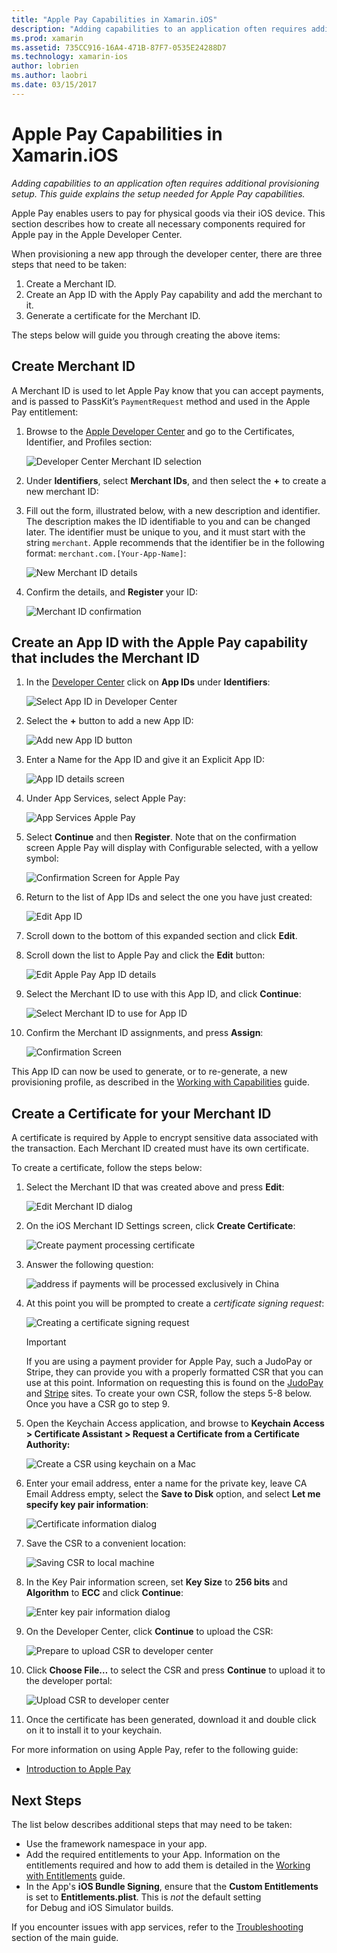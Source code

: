 ```yaml
---
title: "Apple Pay Capabilities in Xamarin.iOS"
description: "Adding capabilities to an application often requires additional provisioning setup. This guide explains the setup needed for Apple Pay capabilities."
ms.prod: xamarin
ms.assetid: 735CC916-16A4-471B-87F7-0535E24288D7
ms.technology: xamarin-ios
author: lobrien
ms.author: laobri
ms.date: 03/15/2017
---
```


# Apple Pay Capabilities in Xamarin.iOS

_Adding capabilities to an application often requires additional provisioning setup. This guide explains the setup needed for Apple Pay capabilities._

Apple Pay enables users to pay for physical goods via their iOS device. This section describes how to create all necessary components required for Apple pay in the Apple Developer Center.

When provisioning a new app through the developer center, there are three steps that need to be taken:

1.	Create a Merchant ID.
2.	Create an App ID with the Apply Pay capability and add the merchant to it.
3.	Generate a certificate for the Merchant ID.

The steps below will guide you through creating the above items:

<a name="merchantid" />

## Create Merchant ID

A Merchant ID is used to let Apple Pay know that you can accept payments, and is passed to PassKit’s `PaymentRequest` method and used in the Apple Pay entitlement:

1.	Browse to the [Apple Developer Center](https://developer.apple.com/account/) and go to the Certificates, Identifier, and Profiles section: 
 
    ![Developer Center Merchant ID selection](apple-pay-capabilities-images/image57.png)

2.	Under **Identifiers**, select **Merchant IDs**, and then select the **+** to create a new merchant ID:  

3.	Fill out the form, illustrated below, with a new description and identifier. The description makes the ID identifiable to you and can be changed later. The identifier must be unique to you, and it must start with the string `merchant`. Apple recommends that the identifier be in the following format: `merchant.com.[Your-App-Name]`:
   
    ![New Merchant ID details](apple-pay-capabilities-images/image58.png)

4.	Confirm the details, and **Register** your ID: 
    
    ![Merchant ID confirmation](apple-pay-capabilities-images/image59.png)

<a name="appid" />

## Create an App ID with the Apple Pay capability that includes the Merchant ID

1.	In the [Developer Center](https://developer.apple.com/account/) click on **App IDs** under **Identifiers**: 
    
    ![Select App ID in Developer Center](apple-pay-capabilities-images/image6.png)

2.	Select the **+** button to add a new App ID: 
   
    ![Add new App ID button](apple-pay-capabilities-images/image27.png)

3.	Enter a Name for the App ID and give it an Explicit App ID:    
   
    ![App ID details screen](apple-pay-capabilities-images/image35.png)

4.	Under App Services, select Apple Pay:    
  
    ![App Services Apple Pay](apple-pay-capabilities-images/image36.png)

5.	Select **Continue** and then **Register**. Note that on the confirmation screen Apple Pay will display with Configurable selected, with a yellow symbol: 
   
    ![Confirmation Screen for Apple Pay](apple-pay-capabilities-images/image37.png)

6.	Return to the list of App IDs and select the one you have just created:  
   
    ![Edit App ID](apple-pay-capabilities-images/image38.png)

7.	Scroll down to the bottom of this expanded section and click **Edit**.
8.	Scroll down the list to Apple Pay and click the **Edit** button:  
    
    ![Edit Apple Pay App ID details](apple-pay-capabilities-images/image39.png)

9.	Select the Merchant ID to use with this App ID, and click **Continue**:  
    
    ![Select Merchant ID to use for App ID](apple-pay-capabilities-images/image40.png)

10.	Confirm the Merchant ID assignments, and press **Assign**:  
    
    ![Confirmation Screen](apple-pay-capabilities-images/image41.png)

This App ID can now be used to generate, or to re-generate, a new provisioning profile, as described in the [Working with Capabilities](~/ios/deploy-test/provisioning/capabilities/index.md) guide. 

<a name="certificate" />

## Create a Certificate for your Merchant ID

A certificate is required by Apple to encrypt sensitive data associated with the transaction. Each Merchant ID created must have its own certificate. 

To create a certificate, follow the steps below:

1.	Select the Merchant ID that was created above and press **Edit**: 
    
    ![Edit Merchant ID dialog](apple-pay-capabilities-images/image42.png)

2.	On the iOS Merchant ID Settings screen, click **Create Certificate**: 
   
    ![Create payment processing certificate](apple-pay-capabilities-images/image43.png)

3.	Answer the following question: 

    ![address if payments will be processed exclusively in China](apple-pay-capabilities-images/image44.png)

4.	At this point you will be prompted to create a _certificate signing request_: 

    ![Creating a certificate signing request](apple-pay-capabilities-images/image45.png)
    
    > [!IMPORTANT]
    > If you are using a payment provider for Apple Pay, such a JudoPay or Stripe, they can provide you with a properly formatted CSR that you can use at this point. Information on requesting this is found on the [JudoPay](https://www.judopay.com/docs/version-52/apple-pay/getting-started/#create-an-apple-pay-certificate) and [Stripe](https://stripe.com/docs/apple-pay/apps#csr) sites. To create your own CSR, follow the steps 5-8 below. Once you have a CSR go to step 9.

5.	Open the Keychain Access application, and browse to **Keychain Access > Certificate Assistant > Request a Certificate from a Certificate Authority:** 

     ![Create a CSR using keychain on a Mac](apple-pay-capabilities-images/image46.png)

6.	Enter your email address, enter a name for the private key, leave CA Email Address empty, select the **Save to Disk** option, and select **Let me specify key pair information**:

     ![Certificate information dialog](apple-pay-capabilities-images/image47.png)

7.	Save the CSR to a convenient location: 

     ![Saving CSR to local machine](apple-pay-capabilities-images/image48.png)

8.	In the Key Pair information screen, set **Key Size** to **256 bits** and **Algorithm** to **ECC** and click **Continue**:

     ![Enter key pair information dialog](apple-pay-capabilities-images/image49.png)

9.	On the Developer Center, click **Continue** to upload the CSR: 

     ![Prepare to upload CSR to developer center](apple-pay-capabilities-images/image50.png)

10.	Click **Choose File…** to select the CSR and press **Continue** to upload it to the developer portal: 

     ![Upload CSR to developer center](apple-pay-capabilities-images/image51.png)

11.	Once the certificate has been generated, download it and double click on it to install it to your keychain.

For more information on using Apple Pay, refer to the following guide:

*	[Introduction to Apple Pay](~/ios/platform/apple-pay.md)

## Next Steps
 
The list below describes additional steps that may need to be taken:

* Use the framework namespace in your app.
* Add the required entitlements to your App. Information on the entitlements required and how to add them is detailed in the [Working with Entitlements](~/ios/deploy-test/provisioning/entitlements.md) guide.
* In the App's **iOS Bundle Signing**, ensure that the **Custom Entitlements** is set to **Entitlements.plist**. This is _not_ the default setting for Debug and iOS Simulator builds.

If you encounter issues with app services, refer to the [Troubleshooting](~/ios/deploy-test/provisioning/capabilities/index.md) section of the main guide.